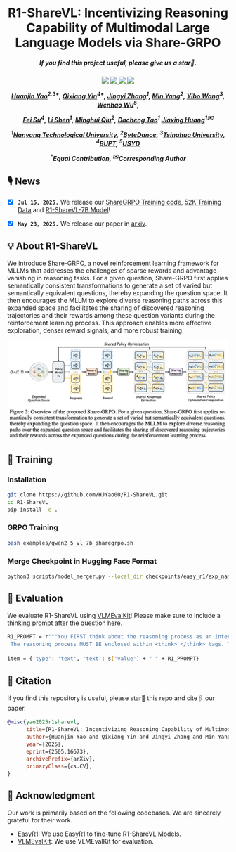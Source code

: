 <div align="center">

<h1> R1-ShareVL: Incentivizing Reasoning Capability of Multimodal Large Language Models via Share-GRPO </h1>

<h5 align="center"> If you find this project useful, please give us a star🌟.

<h5 align="center"> 

<a href='https://arxiv.org/abs/2505.16673'><img src='https://img.shields.io/badge/Paper-Arxiv-red'></a>
<a href='https://huggingface.co/HuanjinYao/R1-ShareVL-7B'><img src='https://img.shields.io/badge/%F0%9F%A4%97%20Hugging%20Face-Models-blue'>
<a href='https://huggingface.co/datasets/HuanjinYao/R1-ShareVL-52K'><img src='https://img.shields.io/badge/Dataset-Huggingface-yellow'>
<a href='https://huggingface.co/collections/HuanjinYao/r1-sharevl-687714a89ae540584bb2cb33'><img src='https://img.shields.io/badge/%F0%9F%A4%97%20Hugging%20Face-Models-blue'></a>
<!--<a href='https://huggingface.co/collections/HuanjinYao/denseconnector-66500e173fc8c9f05dc98dea'><img src='https://img.shields.io/badge/%F0%9F%A4%97%20Hugging%20Face-Models-blue'></a>
[![zhihu](https://img.shields.io/badge/-知乎-000000?logo=zhihu&logoColor=0084FF)](https://zhuanlan.zhihu.com/p/700000183)
<a href='https://huggingface.co/spaces/HuanjinYao/DenseConnector-v1.5-8B'><img src='https://img.shields.io/badge/🤗-Open%20In%20Spaces-blue.svg'></a>-->


[Huanjin Yao](https://scholar.google.com/citations?user=pDtsCBQAAAAJ&hl=zh-CN)<sup>2,3*</sup>,
[Qixiang Yin](https://jxhuang0508.github.io/)<sup>4*</sup>,
[Jingyi Zhang]()<sup>1</sup>,
[Min Yang]()<sup>2</sup>,
[Yibo Wang]()<sup>3</sup>,
[Wenhao Wu]()<sup>5</sup>,

[Fei Su]()<sup>4</sup>,
[Li Shen]()<sup>1</sup>,
[Minghui Qiu]()<sup>2</sup>,
[Dacheng Tao]()<sup>1</sup>
[Jiaxing Huang](https://jxhuang0508.github.io)<sup>1✉️</sup>


<sup>1</sup>[Nanyang Technological University](https://www.ntu.edu.sg/), <sup>2</sup>[ByteDance](), <sup>3</sup>[Tsinghua University](https://www.tsinghua.edu.cn/en/), <sup>4</sup>[BUPT](), <sup>5</sup>[USYD](https://www.sysu.edu.cn/sysuen/)

<sup>*</sup>Equal Contribution,       <sup>✉️</sup>Corresponding Author

</h5>
</div>


## 🎙️ News
- [x] **`Jul 15, 2025.`** We release our [ShareGRPO Training code](), [52K Training Data](https://huggingface.co/datasets/HuanjinYao/R1-ShareVL-52K) and [R1-ShareVL-7B Model](https://huggingface.co/HuanjinYao/R1-ShareVL-7B)!
- [x] **`May 23, 2025.`** We release our paper in [arxiv](https://arxiv.org/abs/2505.16673).


## 💡 About R1-ShareVL
We introduce Share-GRPO, a novel reinforcement learning framework for MLLMs that addresses the challenges of sparse rewards and advantage vanishing in reasoning tasks. For a given question, Share-GRPO first applies semantically consistent transformations to generate a set of varied but semantically equivalent questions, thereby expanding the question space. It then encourages the MLLM to explore diverse reasoning paths across this expanded space and facilitates the sharing of discovered reasoning trajectories and their rewards among these question variants during the reinforcement learning process. This approach enables more effective exploration, denser reward signals, and more robust training. 

<div align=center>
<img width="600" alt="image" src="figure/sharegrpo.png">
</div>

## 🚀 Training


### Installation
```bash
git clone https://github.com/HJYao00/R1-ShareVL.git
cd R1-ShareVL
pip install -e .
```

### GRPO Training

```bash
bash examples/qwen2_5_vl_7b_sharegrpo.sh
```

### Merge Checkpoint in Hugging Face Format

```bash
python3 scripts/model_merger.py --local_dir checkpoints/easy_r1/exp_name/global_step_1/actor
```

## 🚗 Evaluation
We evaluate R1-ShareVL using [VLMEvalKit](https://github.com/open-compass/VLMEvalKit)! Please make sure to include a thinking prompt after the question [here](https://github.com/open-compass/VLMEvalKit/blob/main/vlmeval/vlm/qwen2_vl/model.py#L342).

```bash
R1_PROMPT = r"""You FIRST think about the reasoning process as an internal monologue and then provide the final answer.
 The reasoning process MUST BE enclosed within <think> </think> tags. The final answer MUST BE put in \boxed{}."""

item = {'type': 'text', 'text': s['value'] + " " + R1_PROMPT}
```

## 🔗 Citation
If you find this repository is useful, please star🌟 this repo and cite🖇️ our paper.
```bibtex
@misc{yao2025r1sharevl,
      title={R1-ShareVL: Incentivizing Reasoning Capability of Multimodal Large Language Models via Share-GRPO}, 
      author={Huanjin Yao and Qixiang Yin and Jingyi Zhang and Min Yang and Yibo Wang and Wenhao Wu and Fei Su and Li Shen and Minghui Qiu and Dacheng Tao and Jiaxing Huang},
      year={2025},
      eprint={2505.16673},
      archivePrefix={arXiv},
      primaryClass={cs.CV},
}
```

## 🙏 Acknowledgment
Our work is primarily based on the following codebases. We are sincerely grateful for their work.
- [EasyR1](https://github.com/hiyouga/EasyR1): We use EasyR1 to fine-tune R1-ShareVL Models.
- [VLMEvalKit](https://github.com/open-compass/VLMEvalKit): We use VLMEvalKit for evaluation.
